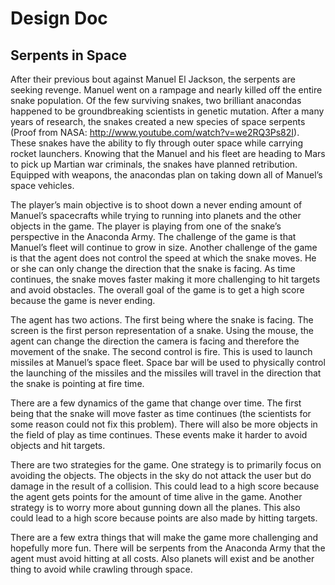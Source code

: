 # Design Doc

## Serpents in Space

After their previous bout against Manuel El Jackson, the serpents are seeking revenge. Manuel
went on a rampage and nearly killed off the entire snake population. Of the few surviving snakes,
two brilliant anacondas happened to be groundbreaking scientists in genetic mutation. After a
many years of research, the snakes created a new species of space serpents (Proof from NASA:
http://www.youtube.com/watch?v=we2RQ3Ps82I). These snakes have the ability to fly through
outer space while carrying rocket launchers. Knowing that the Manuel and his fleet are heading
to Mars to pick up Martian war criminals, the snakes have planned retribution. Equipped with
weapons, the anacondas plan on taking down all of Manuel’s space vehicles.

The player’s main objective is to shoot down a never ending amount of Manuel’s spacecrafts
while trying to running into planets and the other objects in the game. The player is playing from
one of the snake’s perspective in the Anaconda Army. The challenge of the game is that
Manuel’s fleet will continue to grow in size. Another challenge of the game is that the agent does
not control the speed at which the snake moves. He or she can only change the direction that the
snake is facing. As time continues, the snake moves faster making it more challenging to hit
targets and avoid obstacles. The overall goal of the game is to get a high score because the game
is never ending.

The agent has two actions. The first being where the snake is facing. The screen is the first
person representation of a snake. Using the mouse, the agent can change the direction the camera
is facing and therefore the movement of the snake. The second control is fire. This is used to
launch missiles at Manuel’s space fleet. Space bar will be used to physically control the
launching of the missiles and the missiles will travel in the direction that the snake is pointing at
fire time.

There are a few dynamics of the game that change over time. The first being that the snake will
move faster as time continues (the scientists for some reason could not fix this problem). There
will also be more objects in the field of play as time continues. These events make it harder to
avoid objects and hit targets.

There are two strategies for the game. One strategy is to primarily focus on avoiding the objects.
The objects in the sky do not attack the user but do damage in the result of a collision. This could
lead to a high score because the agent gets points for the amount of time alive in the game.
Another strategy is to worry more about gunning down all the planes. This also could lead to a
high score because points are also made by hitting targets.

There are a few extra things that will make the game more challenging and hopefully more fun.
There will be serpents from the Anaconda Army that the agent must avoid hitting at all costs.
Also planets will exist and be another thing to avoid while crawling through space.
